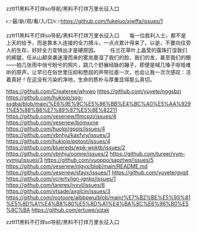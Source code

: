 zztt11黑料不打烊so导航/黑料不打烊万里长征入口

👉最/新/观/看/入/口/👉https://github.com/fukeluo/xjwffa/issues/1

zztt11黑料不打烊so导航/黑料不打烊万里长征入口　　每一位胜利人士，都不是上天的给予，而是靠本人连接的全力搏斗，一点点累计得来了。以是，不要向往旁人的生存，好好全力变特出才是硬原因。
　　任兰花草叶上晶莹的露珠打湿我们的裤腿，任从山颠突袭迷漫而来的雾岚裹湿了我们的脸、我们的发，甚至我们的眼――拍几张雨中俏兮盼兮的照片，跳几个舒展经脉的蹦子，即便是喊几嗓子呕哑难听的原声，让早已在俗世里压抑和憋屈的声带拉直一次，也会让我一次次感叹：活着真好！在这没有污染的净地，生命的质朴与厚重显得那么真切。


https://github.com/Createree/whywo
https://github.com/yuyete/nggsbzj
https://github.com/hukioip/ssg-ssgba/blob/main/%E6%9E%9C%E5%86%BB%E4%BC%A0%E5%AA%9291%E5%88%B6%E7%89%87%E5%8E%82211
https://github.com/yesenew/flmcpzj/issues/4
https://github.com/yesenew/bomxxne
https://github.com/huolpi/gpois/issues/4
https://github.com/vbnhju/kaxfyiy/issues/3
https://github.com/hukioip/pptoot/issues/4
https://github.com/bluereds/wpk-wpktb/issues/2
https://github.com/vbnhju/oomre/issues/2
https://github.com/tureer/vym-vymju/issues/3
https://github.com/yuoppo/sapztwq/issues/5
https://github.com/yesenew/nlgyx/blob/main/README.md
https://github.com/yesenew/sfayx/issues/1
https://github.com/yuyete/gvqjt
https://github.com/vcrerty/jgn-jgnko/issues/1
https://github.com/tareres/ivxvl/issues/6
https://github.com/vtsade/axglcin/issues/3
https://github.com/rootoore/aibbpwu/blob/main/%E7%B2%BE%E5%93%81%E5%8D%A1%E4%B8%80%E5%8D%A1%E4%BA%8C%E6%96%B0%E5%8C%BA
https://github.com/ertuwe/xizak

zztt11黑料不打烊so导航/黑料不打烊万里长征入口
